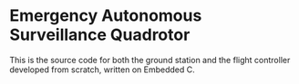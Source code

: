 # Emergency Autonomous Surveillance Quadrotor 
This is the source code for both the ground station and the flight controller developed from scratch, written on Embedded C.
